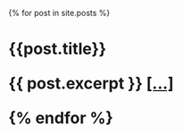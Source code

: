 {% for post in site.posts %}
  <h1>{{post.title}}</a>
  <p>{{ post.excerpt }} <a href="{{ post.url }}">[...]</a></p>
{% endfor %}
